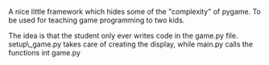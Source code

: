 <p>A nice little framework which hides some of the "complexity" of pygame. To be used for teaching game programming to two kids.</p>
<p>The idea is that the student only ever writes code in the game.py file. setup\_game.py takes care of creating the display, while main.py calls the functions int game.py</p> 
